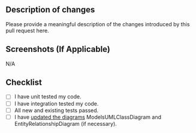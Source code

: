 ## Description of changes
Please provide a meaningful description of the changes introduced by this pull request here.

## Screenshots (If Applicable)
N/A

## Checklist
- [ ] I have unit tested my code.
- [ ] I have integration tested my code.
- [ ] All new and existing tests passed.
- [ ] I have [updated the diagrams](https://github.com/amazin-team/Amazin-online-bookstore/wiki/Updating-the-diagrams) ModelsUMLClassDiagram and EntityRelationshipDiagram (if necessary).
